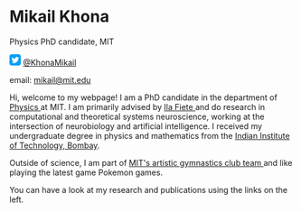 # Mikail Khona
Physics PhD candidate, MIT

<div class="twoColumn">
      <img src="https://github.com/mikailkhona/mikailkhona.github.io/blob/main/twitter.png?raw=true"            width="20" height="20" alt="Sublime's custom image">
       <a href='https://twitter.com/KhonaMikail'>@KhonaMikail </a>
 </div>
 
 email: mikail@mit.edu

Hi, welcome to my webpage! I am a PhD candidate in the department of <a href = 'https://physics.mit.edu'> Physics </a> at MIT. I am primarily advised by <a href = '(fietelab.mit.edu)'> Ila Fiete </a> and do research in computational and theoretical systems neuroscience, working at the intersection of neurobiology and artificial intelligence. I received my undergraduate degree in physics and mathematics from the <a href = 'https://en.wikipedia.org/wiki/IIT_Bombay'> Indian Institute of Technology, Bombay</a>.

Outside of science, I am part of <a href = 'http://gymnastics.mit.edu/index.html'> MIT's artistic gymnastics club team </a> and like playing the latest game Pokemon games.

You can have a look at my research and publications using the links on the left.


 
 
 
 





